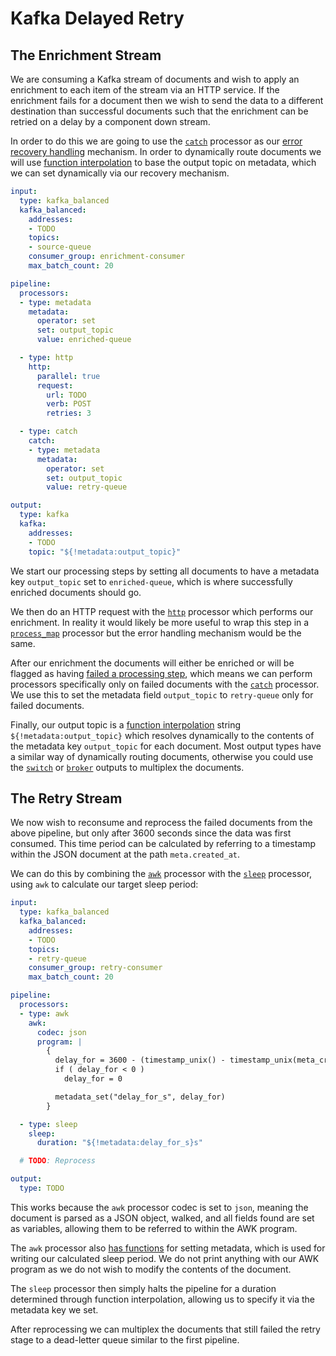 Kafka Delayed Retry
===================

## The Enrichment Stream

We are consuming a Kafka stream of documents and wish to apply an enrichment to
each item of the stream via an HTTP service. If the enrichment fails for a
document then we wish to send the data to a different destination than
successful documents such that the enrichment can be retried on a delay by a
component down stream.

In order to do this we are going to use the [`catch`][catch-proc] processor as
our [error recovery handling][error-handling-recover] mechanism. In order to
dynamically route documents we will use [function interpolation][func-interp] to
base the output topic on metadata, which we can set dynamically via our recovery
mechanism.

``` yaml
input:
  type: kafka_balanced
  kafka_balanced:
    addresses:
    - TODO
    topics:
    - source-queue
    consumer_group: enrichment-consumer
    max_batch_count: 20

pipeline:
  processors:
  - type: metadata
    metadata:
      operator: set
      set: output_topic
      value: enriched-queue

  - type: http
    http:
      parallel: true
      request:
        url: TODO
        verb: POST
        retries: 3

  - type: catch
    catch:
    - type: metadata
      metadata:
        operator: set
        set: output_topic
        value: retry-queue

output:
  type: kafka
  kafka:
    addresses:
    - TODO
    topic: "${!metadata:output_topic}"
```

We start our processing steps by setting all documents to have a metadata key
`output_topic` set to `enriched-queue`, which is where successfully enriched
documents should go.

We then do an HTTP request with the [`http`][http-proc] processor which performs
our enrichment. In reality it would likely be more useful to wrap this step in a
[`process_map`][proc-map] processor but the error handling mechanism would be
the same.

After our enrichment the documents will either be enriched or will be flagged as
having [failed a processing step][error-handling-failed], which means we can
perform processors specifically only on failed documents with the
[`catch`][catch-proc] processor. We use this to set the metadata field
`output_topic` to `retry-queue` only for failed documents.

Finally, our output topic is a [function interpolation][func-interp] string
`${!metadata:output_topic}` which resolves dynamically to the contents of the
metadata key `output_topic` for each document. Most output types have a similar
way of dynamically routing documents, otherwise you could use the
[`switch`][switch] or [`broker`][broker] outputs to multiplex the documents.

## The Retry Stream

We now wish to reconsume and reprocess the failed documents from the above
pipeline, but only after 3600 seconds since the data was first consumed. This
time period can be calculated by referring to a timestamp within the JSON
document at the path `meta.created_at`.

We can do this by combining the [`awk`][awk-proc] processor with the
[`sleep`][sleep-proc] processor, using `awk` to calculate our target sleep
period:

``` yaml
input:
  type: kafka_balanced
  kafka_balanced:
    addresses:
    - TODO
    topics:
    - retry-queue
    consumer_group: retry-consumer
    max_batch_count: 20

pipeline:
  processors:
  - type: awk
    awk:
      codec: json
      program: |
        {
          delay_for = 3600 - (timestamp_unix() - timestamp_unix(meta_created_at))
          if ( delay_for < 0 )
            delay_for = 0

          metadata_set("delay_for_s", delay_for)
        }

  - type: sleep
    sleep:
      duration: "${!metadata:delay_for_s}s"

  # TODO: Reprocess

output:
  type: TODO
```

This works because the `awk` processor codec is set to `json`, meaning the
document is parsed as a JSON object, walked, and all fields found are set as
variables, allowing them to be referred to within the AWK program.

The `awk` processor also [has functions][awk-functions] for setting metadata,
which is used for writing our calculated sleep period. We do not print anything
with our AWK program as we do not wish to modify the contents of the document.

The `sleep` processor then simply halts the pipeline for a duration determined
through function interpolation, allowing us to specify it via the metadata key
we set.

After reprocessing we can multiplex the documents that still failed the retry
stage to a dead-letter queue similar to the first pipeline.

[catch-proc]: ../processors/README.md#catch
[awk-proc]: ../processors/README.md#awk
[awk-functions]: ../processors/awk_functions.md#metadata-functions
[http-proc]: ../processors/README.md#http
[proc-map]: ../processors/README.md#process_map
[sleep-proc]: ../processors/README.md#sleep
[error-handling-recover]: ../error_handling.md#recover-failed-messages
[error-handling-failed]: ../error_handling.md#processor-errors
[func-interp]: ../config_interpolation.md#functions
[switch]: ../outputs/README.md#switch
[broker]: ../outputs/README.md#broker
